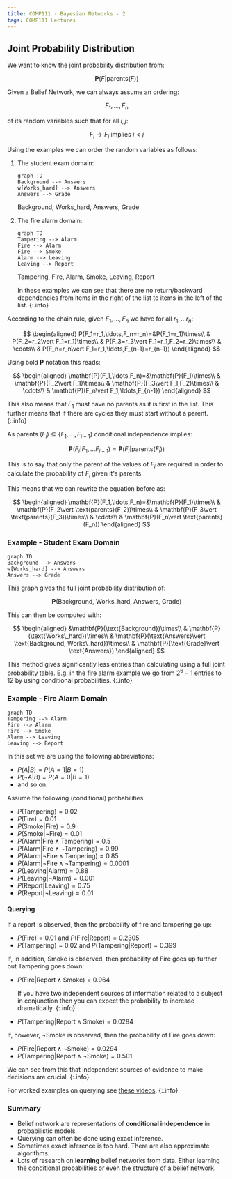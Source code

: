 ```yaml
---
title: COMP111 - Bayesian Networks - 2
tags: COMP111 Lectures
---
```

## Joint Probability Distribution
We want to know the joint probability distribution from: 

$$\mathbf{P}(F\vert \text{parents}(F))$$

Given a Belief Network, we can always assume an ordering:

$$F_1,\ldots,F_n$$

of its random variables such that for all $i,j$:

$$F_i\rightarrow F_j \text{ implies } i<j$$

Using the examples we can order the random variables as follows:

1. The student exam domain:
    
    ```mermaid
    graph TD
    Background --> Answers
    w[Works_hard] --> Answers
    Answers --> Grade
    ```

    $\text{Background, Works\_hard, Answers, Grade}$
1. The fire alarm domain:

    ```mermaid
    graph TD
    Tampering --> Alarm
    Fire --> Alarm
    Fire --> Smoke
    Alarm --> Leaving
    Leaving --> Report
    ```

    $\text{Tampering, Fire, Alarm, Smoke, Leaving, Report}$
    
    In these examples we can see that there are no return/backward dependencies from items in the right of the list to items in the left of the list.
    {:.info}
    
According to the chain rule, given $F_1,\ldots,F_n$ we have for all $r_1,\ldots r_n$:

$$
\begin{aligned}
P(F_1=r_1,\ldots,F_n=r_n)=&P(F_1=r_1)\times\\
& P(F_2=r_2\vert F_1=r_1)\times\\
& P(F_3=r_3\vert F_1=r_1,F_2=r_2)\times\\
& \cdots\\
& P(F_n=r_n\vert F_1=r_1,\ldots,F_{n-1}=r_{n-1})
\end{aligned}
$$

Using bold $\mathbf{P}$ notation this reads:

$$
\begin{aligned}
\mathbf{P}(F_1,\ldots,F_n)=&\mathbf{P}(F_1)\times\\
& \mathbf{P}(F_2\vert F_1)\times\\
& \mathbf{P}(F_3\vert F_1,F_2)\times\\
& \cdots\\
& \mathbf{P}(F_n\vert F_1,\ldots,F_{n-1})
\end{aligned}
$$

This also means that $F_1$ must have no parents as it is first in the list. This further means that if there are cycles they must start without a parent.
{:.info}

As parents $(F_i)\subseteq\{F_1,\ldots,F_{i-1}\}$ conditional independence implies:

$$\mathbf{P}(F_i\vert F_1,\ldots F_{i-1})=\mathbf{P}(F_i\vert\text{parents}(F_i))$$

This is to say that only the parent of the values of $F_i$ are required in order to calculate the probability of $F_i$ given it's parents.

This means that we can rewrite the equation before as:

$$
\begin{aligned}
\mathbf{P}(F_1,\ldots,F_n)=&\mathbf{P}(F_1)\times\\
& \mathbf{P}(F_2\vert \text{parents}(F_2))\times\\
& \mathbf{P}(F_3\vert \text{parents}(F_3))\times\\
& \cdots\\
& \mathbf{P}(F_n\vert \text{parents}(F_n))
\end{aligned}
$$

### Example - Student Exam Domain

```mermaid
graph TD
Background --> Answers
w[Works_hard] --> Answers
Answers --> Grade
```

This graph gives the full joint probability distribution of:

$$\mathbf{P}(\text{Background, Works\_hard, Answers, Grade})$$

This can then be computed with:

$$
\begin{aligned}
&\mathbf{P}(\text{Background})\times\\
& \mathbf{P}(\text{Works\_hard})\times\\
& \mathbf{P}(\text{Answers}\vert \text{Background, Works\_hard})\times\\
& \mathbf{P}(\text{Grade}\vert \text{Answers})
\end{aligned}
$$

This method gives significantly less entries than calculating using a full joint probability table. E.g. in the fire alarm example we go from $2^6-1$ entries to 12 by using conditional probabilities.
{:.info}

### Example - Fire Alarm Domain

```mermaid
graph TD
Tampering --> Alarm
Fire --> Alarm
Fire --> Smoke
Alarm --> Leaving
Leaving --> Report
```

In this set we are using the following abbreviations:

* $P(A\vert B)=P(A=1\vert B=1)$
* $P(\neg A \vert B ) = P(A=0|B=1)$
* and so on.

Assume the following (conditional) probabilities:

* $P(\text{Tampering})=0.02$
* $P(\text{Fire})=0.01$
* $P(\text{Smoke} \vert \text{Fire})=0.9$
* $P(\text{Smoke} \vert \neg\text{Fire})=0.01$
* $P(\text{Alarm} \vert \text{Fire}\wedge\text{Tampering})=0.5$
* $P(\text{Alarm} \vert \text{Fire}\wedge\neg\text{Tampering})=0.99$
* $P(\text{Alarm} \vert \neg\text{Fire}\wedge\text{Tampering})=0.85$
* $P(\text{Alarm} \vert \neg\text{Fire}\wedge\neg\text{Tampering})=0.0001$
* $P(\text{Leaving} \vert \text{Alarm})=0.88$
* $P(\text{Leaving} \vert \neg\text{Alarm})=0.001$
* $P(\text{Report} \vert \text{Leaving})=0.75$
* $P(\text{Report} \vert \neg\text{Leaving})=0.01$

#### Querying
If a report is observed, then the probability of fire and tampering go up:

* $P(\text{Fire})=0.01$ and $P(\text{Fire}\vert\text{Report})=0.2305$
* $P(\text{Tampering})=0.02$ and $P(\text{Tampering}\vert\text{Report})=0.399$

If, in addition, Smoke is observed, then probability of Fire goes up further but Tampering goes down:

* $P(\text{Fire}\vert \text{Report}\wedge\text{Smoke})=0.964$
    
    If you have two independent sources of information related to a subject in conjunction then you can expect the probability to increase dramatically.
    {:.info}
* $P(\text{Tampering}\vert \text{Report}\wedge\text{Smoke})=0.0284$

If, however, $\neg$Smoke is observed, then the probability of Fire goes down:

* $P(\text{Fire}\vert \text{Report}\wedge\neg\text{Smoke})=0.0294$
* $P(\text{Tampering}\vert \text{Report}\wedge\neg\text{Smoke})=0.501$

We can see from this that independent sources of evidence to make decisions are crucial.
{:.info}

For worked examples on querying see [these videos](https://liverpool.instructure.com/courses/17569/pages/additional-videos-on-querying-the-alarm-system-belief-network?module_item_id=317996).
{:.info}

### Summary
* Belief network are representations of **conditional independence** in probabilistic models.
* Querying can often be done using exact inference.
* Sometimes exact inference is too hard. There are also approximate algorithms.
* Lots of research on **learning** belief networks from data. Either learning the conditional probabilities or even the structure of a belief network.
